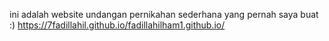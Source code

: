 ini adalah website undangan pernikahan sederhana yang pernah saya buat :) https://7fadillahil.github.io/fadillahilham1.github.io/
